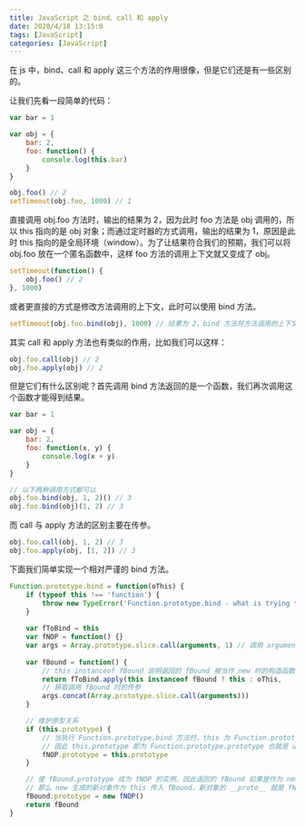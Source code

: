 ```yaml
---
title: JavaScript 之 bind、call 和 apply
date: 2020/4/18 13:15:0
tags: [JavaScript]
categories: [JavaScript]
---
```

在 js 中，bind、call 和 apply 这三个方法的作用很像，但是它们还是有一些区别的。

<!--more-->

让我们先看一段简单的代码：

```js
var bar = 1

var obj = {
    bar: 2,
    foo: function() {
        console.log(this.bar)
    }
}

obj.foo() // 2
setTimeout(obj.foo, 1000) // 1
```

直接调用 obj.foo 方法时，输出的结果为 2，因为此时 foo 方法是 obj 调用的，所以 this 指向的是 obj 对象；而通过定时器的方式调用，输出的结果为 1，原因是此时 this 指向的是全局环境（window）。为了让结果符合我们的预期，我们可以将 obj.foo 放在一个匿名函数中，这样 foo 方法的调用上下文就又变成了 obj。

```js
setTimeout(function() {
    obj.foo() // 2
}, 1000)
```

或者更直接的方式是修改方法调用的上下文，此时可以使用 bind 方法。

```js
setTimeout(obj.foo.bind(obj), 1000) // 结果为 2，bind 方法将方法调用的上下文与 obj 对象绑定
```

其实 call 和 apply 方法也有类似的作用，比如我们可以这样：

```js
obj.foo.call(obj) // 2
obj.foo.apply(obj) // 2
```

但是它们有什么区别呢？首先调用 bind 方法返回的是一个函数，我们再次调用这个函数才能得到结果。

```js
var bar = 1

var obj = {
    bar: 2,
    foo: function(x, y) {
        console.log(x + y)
    }
}

// 以下两种调用方式都可以
obj.foo.bind(obj, 1, 2)() // 3
obj.foo.bind(obj)(1, 2) // 3
```

而 call 与 apply 方法的区别主要在传参。

```js
obj.foo.call(obj, 1, 2) // 3
obj.foo.apply(obj, [1, 2]) // 3
```

下面我们简单实现一个相对严谨的 bind 方法。

```js
Function.prototype.bind = function(oThis) {
    if (typeof this !== 'function') {
        throw new TypeError('Function.prototype.bind - what is trying to be bound is not callable')
    }
    
    var fToBind = this
    var fNOP = function() {}
    var args = Array.prototype.slice.call(arguments, 1) // 调用 arguments 数组的 slice 方法
    
    var fBound = function() {
        // this instanceof fBound 说明返回的 fBound 被当作 new 时的构造函数调用
        return fToBind.apply(this instanceof fBound ? this : oThis, 
        // 获取调用 fBound 时的传参
        args.concat(Array.prototype.slice.call(arguments)))
    }

    // 维护原型关系
    if (this.prototype) {
        // 当执行 Function.prototype.bind 方法时，this 为 Function.prototype
        // 因此 this.prototype 即为 Function.prototype.prototype 也就是 undefined
        fNOP.prototype = this.prototype
    }

    // 使 fBound.prototype 成为 fNOP 的实例，因此返回的 fBound 如果是作为 new 的构造函数，
    // 那么 new 生成的新对象作为 this 传入 fBound，新对象的 __proto__ 就是 fNOP 的实例
    fBound.prototype = new fNOP()
    return fBound
}
```